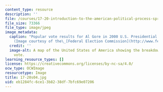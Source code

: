 ```yaml
---
content_type: resource
description: ''
file: /courses/17-20-introduction-to-the-american-political-process-spring-2004/eb1284fc6ce13b8238df7bfc69e07206_17-20s04.jpg
file_size: 73366
file_type: image/jpeg
image_metadata:
  caption: "Popular vote results for Al Gore in 2000 U.S. Presidential election.\_\
    (Image courtesy of the\_[Federal Election Commission](http://www.fec.gov/).)"
  credit: ''
  image-alt: A map of the United States of America showing the breakdown of the popular
    vote.
learning_resource_types: []
license: https://creativecommons.org/licenses/by-nc-sa/4.0/
ocw_type: OCWImage
resourcetype: Image
title: 17-20s04.jpg
uid: eb1284fc-6ce1-3b82-38df-7bfc69e07206
---
```

